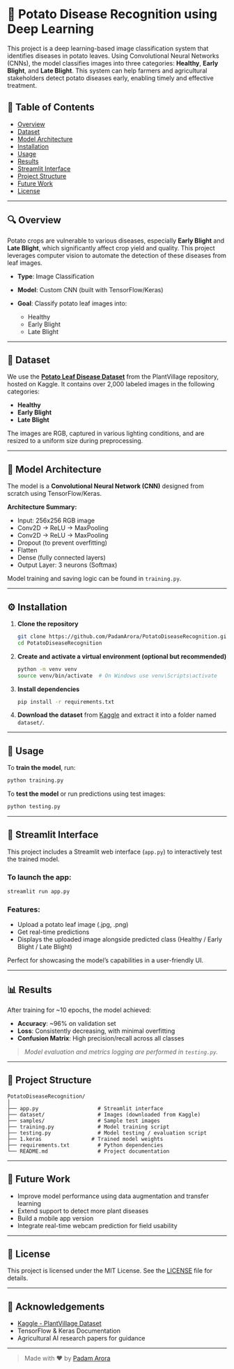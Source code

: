 # 🥔 Potato Disease Recognition using Deep Learning

This project is a deep learning-based image classification system that identifies diseases in potato leaves. Using Convolutional Neural Networks (CNNs), the model classifies images into three categories: **Healthy**, **Early Blight**, and **Late Blight**. This system can help farmers and agricultural stakeholders detect potato diseases early, enabling timely and effective treatment.

## 📌 Table of Contents

* [Overview](#-overview)
* [Dataset](#-dataset)
* [Model Architecture](#-model-architecture)
* [Installation](#-installation)
* [Usage](#-usage)
* [Results](#-results)
* [Streamlit Interface](#-streamlit-interface)
* [Project Structure](#-project-structure)
* [Future Work](#-future-work)
* [License](#-license)

---

## 🔍 Overview

Potato crops are vulnerable to various diseases, especially **Early Blight** and **Late Blight**, which significantly affect crop yield and quality. This project leverages computer vision to automate the detection of these diseases from leaf images.

* **Type**: Image Classification
* **Model**: Custom CNN (built with TensorFlow/Keras)
* **Goal**: Classify potato leaf images into:

  * Healthy
  * Early Blight
  * Late Blight

---

## 📂 Dataset

We use the [**Potato Leaf Disease Dataset**](https://www.kaggle.com/datasets/arjuntejaswi/plant-village) from the PlantVillage repository, hosted on Kaggle. It contains over 2,000 labeled images in the following categories:

* **Healthy**
* **Early Blight**
* **Late Blight**

The images are RGB, captured in various lighting conditions, and are resized to a uniform size during preprocessing.

---

## 🧠 Model Architecture

The model is a **Convolutional Neural Network (CNN)** designed from scratch using TensorFlow/Keras.

**Architecture Summary:**

* Input: 256x256 RGB image
* Conv2D → ReLU → MaxPooling
* Conv2D → ReLU → MaxPooling
* Dropout (to prevent overfitting)
* Flatten
* Dense (fully connected layers)
* Output Layer: 3 neurons (Softmax)

Model training and saving logic can be found in `training.py`.

---

## ⚙️ Installation

1. **Clone the repository**

   ```bash
   git clone https://github.com/PadamArora/PotatoDiseaseRecognition.git
   cd PotatoDiseaseRecognition
   ```

2. **Create and activate a virtual environment (optional but recommended)**

   ```bash
   python -m venv venv
   source venv/bin/activate  # On Windows use venv\Scripts\activate
   ```

3. **Install dependencies**

   ```bash
   pip install -r requirements.txt
   ```

4. **Download the dataset** from [Kaggle](https://www.kaggle.com/datasets/arjuntejaswi/plant-village) and extract it into a folder named `dataset/`.

---

## 🚀 Usage

To **train the model**, run:

```bash
python training.py
```

To **test the model** or run predictions using test images:

```bash
python testing.py
```

---

## 🔢 Streamlit Interface

This project includes a Streamlit web interface (`app.py`) to interactively test the trained model.

### To launch the app:

```bash
streamlit run app.py
```

### Features:

* Upload a potato leaf image (.jpg, .png)
* Get real-time predictions
* Displays the uploaded image alongside predicted class (Healthy / Early Blight / Late Blight)

Perfect for showcasing the model’s capabilities in a user-friendly UI.

---

## 📊 Results

After training for \~10 epochs, the model achieved:

* **Accuracy**: \~96% on validation set
* **Loss**: Consistently decreasing, with minimal overfitting
* **Confusion Matrix**: High precision/recall across all classes

> *Model evaluation and metrics logging are performed in `testing.py`.*

---

## 📁 Project Structure

```
PotatoDiseaseRecognition/
│
├── app.py                   # Streamlit interface
├── dataset/                 # Images (downloaded from Kaggle)
├── samples/                 # Sample test images
├── training.py              # Model training script
├── testing.py               # Model testing / evaluation script
├── 1.keras                # Trained model weights
├── requirements.txt         # Python dependencies
└── README.md                # Project documentation
```

---

## 🚧 Future Work

* Improve model performance using data augmentation and transfer learning
* Extend support to detect more plant diseases
* Build a mobile app version
* Integrate real-time webcam prediction for field usability

---

## 📜 License

This project is licensed under the MIT License. See the [LICENSE](./LICENSE) file for details.

---

## 🙌 Acknowledgements

* [Kaggle - PlantVillage Dataset](https://www.kaggle.com/datasets/arjuntejaswi/plant-village)
* TensorFlow & Keras Documentation
* Agricultural AI research papers for guidance

---

> Made with ❤️ by [Padam Arora](https://github.com/PadamArora)
